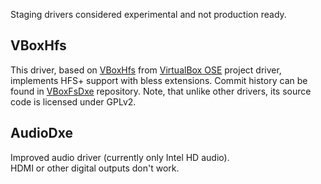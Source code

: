Staging drivers considered experimental and not production ready.

## VBoxHfs
This driver, based on [VBoxHfs](https://www.virtualbox.org/browser/vbox/trunk/src/VBox/Devices/EFI/Firmware/VBoxPkg/VBoxFsDxe) from [VirtualBox OSE](https://www.virtualbox.org) project driver, implements HFS+ support with bless extensions. Commit history can be found in [VBoxFsDxe](https://github.com/nms42/VBoxFsDxe) repository. Note, that unlike other drivers, its source code is licensed under GPLv2.

## AudioDxe
Improved audio driver (currently only Intel HD audio).  
HDMI or other digital outputs don't work.

